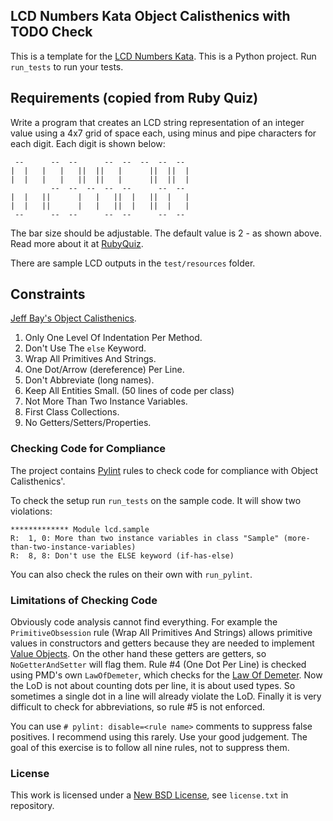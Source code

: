 ## LCD Numbers Kata Object Calisthenics with TODO Check ##

This is a template for the [LCD Numbers Kata](http://rubyquiz.com/quiz14.html).
This is a Python project. Run `run_tests` to run your tests.

## Requirements (copied from Ruby Quiz) ##

Write a program that creates an LCD string representation of an integer value
using a 4x7 grid of space each, using minus and pipe characters for each digit.
Each digit is shown below:

     --      --  --      --  --  --  --  --
    |  |   |   |   ||  ||   |      ||  ||  |
    |  |   |   |   ||  ||   |      ||  ||  |
             --  --  --  --  --      --  --
    |  |   ||      |   |   ||  |   ||  |   |
    |  |   ||      |   |   ||  |   ||  |   |
     --      --  --      --  --      --  --

The bar size should be adjustable. The default value is 2 - as shown above.
Read more about it at [RubyQuiz](http://rubyquiz.com/quiz14.html).

There are sample LCD outputs in the `test/resources` folder.

## Constraints ##

[Jeff Bay's Object Calisthenics](http://williamdurand.fr/2013/06/03/object-calisthenics/).

1. Only One Level Of Indentation Per Method.
1. Don't Use The `else` Keyword.
1. Wrap All Primitives And Strings.
1. One Dot/Arrow (dereference) Per Line.
1. Don't Abbreviate (long names).
1. Keep All Entities Small. (50 lines of code per class)
1. Not More Than Two Instance Variables.
1. First Class Collections.
1. No Getters/Setters/Properties.

### Checking Code for Compliance ###

The project contains [Pylint](https://github.com/PyCQA/pylint) rules to check code for compliance with Object Calisthenics'.

To check the setup run `run_tests` on the sample code. It will show two violations:

    ************* Module lcd.sample
    R:  1, 0: More than two instance variables in class "Sample" (more-than-two-instance-variables)
    R:  8, 8: Don't use the ELSE keyword (if-has-else)

You can also check the rules on their own with `run_pylint`.

### Limitations of Checking Code ###
Obviously code analysis cannot find everything.
For example the `PrimitiveObsession` rule (Wrap All Primitives And Strings) allows primitive values in constructors and getters because they are needed to implement [Value Objects](http://martinfowler.com/bliki/ValueObject.html).
On the other hand these getters are getters, so `NoGetterAndSetter` will flag them.
Rule #4 (One Dot Per Line) is checked using PMD's own `LawOfDemeter`, which checks for the [Law Of Demeter](http://www.ccs.neu.edu/home/lieber/LoD.html). Now the LoD is not about counting dots per line, it is about used types.
So sometimes a single dot in a line will already violate the LoD.
Finally it is very difficult to check for abbreviations, so rule #5 is not enforced.

You can use `# pylint: disable=<rule name>` comments to suppress false positives.
I recommend using this rarely. Use your good judgement. The goal of this exercise is to follow all nine rules, not to suppress them.

### License ###
This work is licensed under a [New BSD License](http://opensource.org/licenses/bsd-license.php), see `license.txt` in repository.

